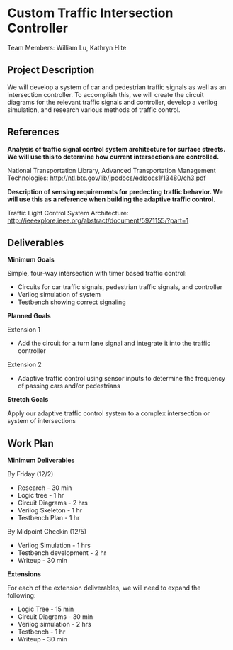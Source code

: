 # Custom Traffic Intersection Controller

Team Members: William Lu, Kathryn Hite

## Project Description
We will develop a system of car and pedestrian traffic signals as well as an intersection controller.  To accomplish this, we will create the circuit diagrams for the relevant traffic signals and controller, develop a verilog simulation, and research various methods of traffic control.

## References
**Analysis of traffic signal control system architecture for surface streets.  We will use this to determine how current intersections are controlled.**

National Transportation Library, Advanced Transportation Management Technologies: http://ntl.bts.gov/lib/jpodocs/edldocs1/13480/ch3.pdf

**Description of sensing requirements for predecting traffic behavior.  We will use this as a reference when building the adaptive traffic control.**

Traffic Light Control System Architecture: http://ieeexplore.ieee.org/abstract/document/5971155/?part=1



## Deliverables
**Minimum Goals**

Simple, four-way intersection with timer based traffic control:

* Circuits for car traffic signals, pedestrian traffic signals, and controller
* Verilog simulation of system
* Testbench showing correct signaling

**Planned Goals**

Extension 1

* Add the circuit for a turn lane signal and integrate it into the traffic controller

Extension 2

* Adaptive traffic control using sensor inputs to determine the frequency of passing cars and/or pedestrians

**Stretch Goals**

Apply our adaptive traffic control system to a complex intersection or system of intersections

## Work Plan
**Minimum Deliverables**

By Friday (12/2)

* Research - 30 min
* Logic tree - 1 hr
* Circuit Diagrams - 2 hrs
* Verilog Skeleton - 1 hr
* Testbench Plan - 1 hr

By Midpoint Checkin (12/5)

* Verilog Simulation - 1 hrs
* Testbench development - 2 hr
* Writeup - 30 min

**Extensions**

For each of the extension deliverables, we will need to expand the following:

* Logic Tree - 15 min
* Circuit Diagrams - 30 min
* Verilog simulation - 2 hrs
* Testbench - 1 hr
* Writeup - 30 min
